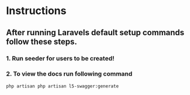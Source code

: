 # Instructions

## After running Laravels default setup commands follow these steps.

### 1. Run seeder for users to be created!
### 2. To view the docs run following command
``` php artisan php artisan l5-swagger:generate ```
